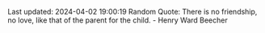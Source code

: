Last updated: 2024-04-02 19:00:19
Random Quote: There is no friendship, no love, like that of the parent for the child. - Henry Ward Beecher